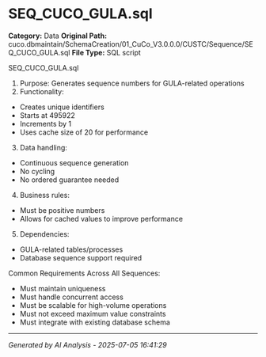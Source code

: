 # SEQ_CUCO_GULA.sql

**Category:** Data
**Original Path:** cuco.dbmaintain/SchemaCreation/01_CuCo_V3.0.0.0/CUSTC/Sequence/SEQ_CUCO_GULA.sql
**File Type:** SQL script

SEQ_CUCO_GULA.sql
1. Purpose: Generates sequence numbers for GULA-related operations
2. Functionality:
- Creates unique identifiers
- Starts at 495922
- Increments by 1
- Uses cache size of 20 for performance
3. Data handling:
- Continuous sequence generation
- No cycling
- No ordered guarantee needed
4. Business rules:
- Must be positive numbers
- Allows for cached values to improve performance
5. Dependencies:
- GULA-related tables/processes
- Database sequence support required

Common Requirements Across All Sequences:
- Must maintain uniqueness
- Must handle concurrent access
- Must be scalable for high-volume operations
- Must not exceed maximum value constraints
- Must integrate with existing database schema

---
*Generated by AI Analysis - 2025-07-05 16:41:29*
